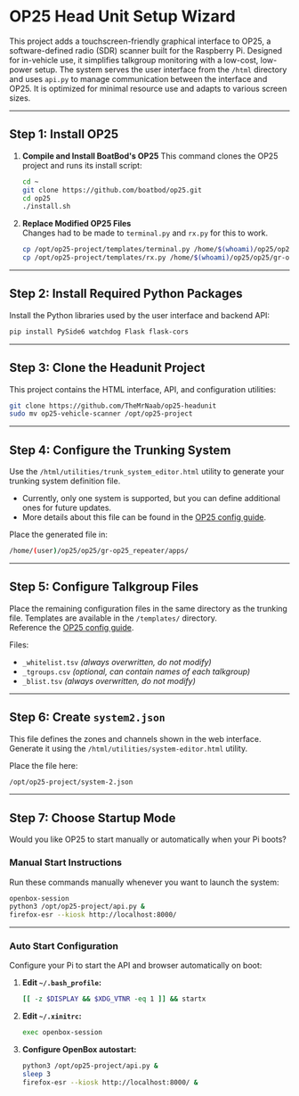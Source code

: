 
# OP25 Head Unit Setup Wizard

This project adds a touchscreen-friendly graphical interface to OP25, a software-defined radio (SDR) scanner built for the Raspberry Pi. Designed for in-vehicle use, it simplifies talkgroup monitoring with a low-cost, low-power setup. The system serves the user interface from the `/html` directory and uses `api.py` to manage communication between the interface and OP25. It is optimized for minimal resource use and adapts to various screen sizes.

---

## Step 1: Install OP25

1. **Compile and Install BoatBod's OP25** 
   This command clones the OP25 project and runs its install script:

   ```bash
   cd ~
   git clone https://github.com/boatbod/op25.git
   cd op25
   ./install.sh
   ```

2. **Replace Modified OP25 Files**  
   Changes had to be made to `terminal.py` and `rx.py` for this to work.
   ```bash
   cp /opt/op25-project/templates/terminal.py /home/$(whoami)/op25/op25/gr-op25_repeater/apps/
   cp /opt/op25-project/templates/rx.py /home/$(whoami)/op25/op25/gr-op25_repeater/apps/

---

## Step 2: Install Required Python Packages

Install the Python libraries used by the user interface and backend API:

```bash
pip install PySide6 watchdog Flask flask-cors
```

---

## Step 3: Clone the Headunit Project

This project contains the HTML interface, API, and configuration utilities:

```bash
git clone https://github.com/TheMrNaab/op25-headunit
sudo mv op25-vehicle-scanner /opt/op25-project
```

---

## Step 4: Configure the Trunking System

Use the `/html/utilities/trunk_system_editor.html` utility to generate your trunking system definition file.

- Currently, only one system is supported, but you can define additional ones for future updates.
- More details about this file can be found in the [OP25 config guide](https://github.com/TheMrNaab/op25-headunit/blob/main/help/op25-config.md).

Place the generated file in:

```bash
/home/(user)/op25/op25/gr-op25_repeater/apps/
```

---

## Step 5: Configure Talkgroup Files

Place the remaining configuration files in the same directory as the trunking file. Templates are available in the `/templates/` directory.  
Reference the [OP25 config guide](https://github.com/TheMrNaab/op25-headunit/blob/main/help/op25-config.md).

Files:

- `_whitelist.tsv` *(always overwritten, do not modify)*
- `_tgroups.csv` *(optional, can contain names of each talkgroup)*
- `_blist.tsv` *(always overwritten, do not modify)*

---

## Step 6: Create `system2.json`

This file defines the zones and channels shown in the web interface. Generate it using the `/html/utilities/system-editor.html` utility.

Place the file here:

```bash
/opt/op25-project/system-2.json
```

---

## Step 7: Choose Startup Mode

Would you like OP25 to start manually or automatically when your Pi boots?

### Manual Start Instructions

Run these commands manually whenever you want to launch the system:

```bash
openbox-session
python3 /opt/op25-project/api.py &
firefox-esr --kiosk http://localhost:8000/
```

---

### Auto Start Configuration

Configure your Pi to start the API and browser automatically on boot:

1. **Edit `~/.bash_profile`:**
   ```bash
   [[ -z $DISPLAY && $XDG_VTNR -eq 1 ]] && startx
   ```

2. **Edit `~/.xinitrc`:**
   ```bash
   exec openbox-session
   ```

3. **Configure OpenBox autostart:**
   ```bash
   python3 /opt/op25-project/api.py &
   sleep 3
   firefox-esr --kiosk http://localhost:8000/ &
   ```
   


